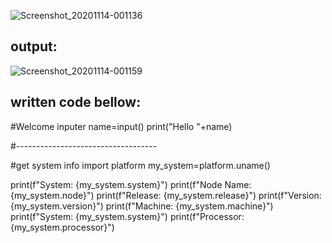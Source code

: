 ![Screenshot_20201114-001136](https://user-images.githubusercontent.com/69844284/99106382-5b69f380-260e-11eb-9b97-a8e0e975b2f7.png)
## output:
![Screenshot_20201114-001159](https://user-images.githubusercontent.com/69844284/99106391-5efd7a80-260e-11eb-9100-e74b51f9a86c.png)

## written code bellow:

#Welcome inputer
name=input()
print("Hello "+name)

#-----------------------------------

#get system info
import platform
my_system=platform.uname()

print(f"System:  {my_system.system}")
print(f"Node Name:  {my_system.node}")
print(f"Release:  {my_system.release}")
print(f"Version:  {my_system.version}")
print(f"Machine:  {my_system.machine}")
print(f"System:  {my_system.system}")
print(f"Processor:  {my_system.processor}")
